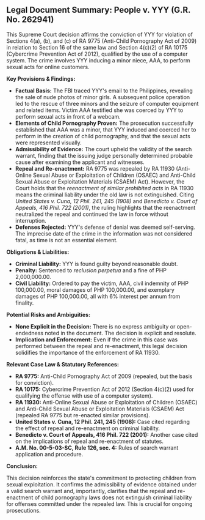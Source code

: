 ## Legal Document Summary: People v. YYY (G.R. No. 262941)

This Supreme Court decision affirms the conviction of YYY for violation of Sections 4(a), (b), and (c) of RA 9775 (Anti-Child Pornography Act of 2009) in relation to Section 16 of the same law and Section 4(c)(2) of RA 10175 (Cybercrime Prevention Act of 2012), qualified by the use of a computer system. The crime involves YYY inducing a minor niece, AAA, to perform sexual acts for online customers.

**Key Provisions & Findings:**

*   **Factual Basis:** The FBI traced YYY's email to the Philippines, revealing the sale of nude photos of minor girls. A subsequent police operation led to the rescue of three minors and the seizure of computer equipment and related items. Victim AAA testified she was coerced by YYY to perform sexual acts in front of a webcam.
*   **Elements of Child Pornography Proven:** The prosecution successfully established that AAA was a minor, that YYY induced and coerced her to perform in the creation of child pornography, and that the sexual acts were represented visually.
*   **Admissibility of Evidence:** The court upheld the validity of the search warrant, finding that the issuing judge personally determined probable cause after examining the applicant and witnesses.
*   **Repeal and Re-enactment:** RA 9775 was repealed by RA 11930 (Anti-Online Sexual Abuse or Exploitation of Children (OSAEC) and Anti-Child Sexual Abuse or Exploitation Materials (CSAEM) Act). However, the Court holds that the *reenactment of similar prohibited acts* in RA 11930 means the criminal liability under the old law is not extinguished. Citing *United States v. Cuna, 12 Phil. 241, 245 (1908)* and *Benedicto v. Court of Appeals, 416 Phil. 722 (2001)*, the ruling highlights that the reenactment neutralized the repeal and continued the law in force without interruption.
*   **Defenses Rejected:** YYY's defense of denial was deemed self-serving. The imprecise date of the crime in the information was not considered fatal, as time is not an essential element.

**Obligations & Liabilities:**

*   **Criminal Liability:** YYY is found guilty beyond reasonable doubt.
*   **Penalty:** Sentenced to *reclusion perpetua* and a fine of PHP 2,000,000.00.
*   **Civil Liability:** Ordered to pay the victim, AAA, civil indemnity of PHP 100,000.00, moral damages of PHP 100,000.00, and exemplary damages of PHP 100,000.00, all with 6% interest per annum from finality.

**Potential Risks and Ambiguities:**

*   **None Explicit in the Decision:** There is no express ambiguity or open-endedness noted in the document. The decision is explicit and resolute.
*   **Implication and Enforecment:** Even if the crime in this case was performed between the repeal and re-enactment, this legal decision solidifies the importance of the enforcement of RA 11930.

**Relevant Case Law & Statutory References:**

*   **RA 9775:** Anti-Child Pornography Act of 2009 (repealed, but the basis for conviction).
*   **RA 10175:** Cybercrime Prevention Act of 2012 (Section 4(c)(2) used for qualifying the offense with use of a computer system).
*   **RA 11930:** Anti-Online Sexual Abuse or Exploitation of Children (OSAEC) and Anti-Child Sexual Abuse or Exploitation Materials (CSAEM) Act (repealed RA 9775 but re-enacted similar provisions).
*   **United States v. Cuna, 12 Phil. 241, 245 (1908):** Case cited regarding the effect of repeal and re-enactment on criminal liability.
*   **Benedicto v. Court of Appeals, 416 Phil. 722 (2001):** Another case cited on the implications of repeal and re-enactment of statutes.
*   **A.M. No. 00-5-03-SC, Rule 126, sec. 4:** Rules of search warrant application and procedure.

**Conclusion:**

This decision reinforces the state's commitment to protecting children from sexual exploitation. It confirms the admissibility of evidence obtained under a valid search warrant and, importantly, clarifies that the repeal and re-enactment of child pornography laws does not extinguish criminal liability for offenses committed under the repealed law. This is crucial for ongoing prosecutions.
